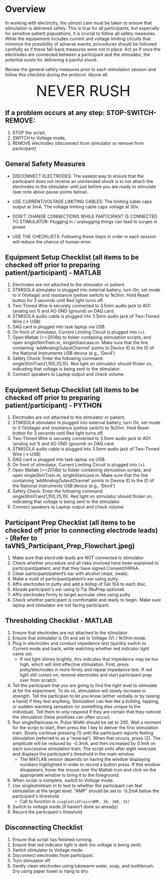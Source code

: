 # Overview 

In working with electricity, the utmost care must be taken to ensure that stimulation is  delivered safely. This is true for all participants, but especially for sensitive patient populations, it is crucial to follow all safety measures. While the equipement includes current and voltage limiting circuits that minimize the possibility of adverse events, procedures should be followed carefully as if these fall-back measures were not in place. Act as if once the electrodes are connected between a participant and the stimulator, the potential exists for delivering a painful shock.

Review the general safety measures prior to each stimulation session and follow this checklist during the protocol. Above all:

 <center> <font size="10"> NEVER RUSH </font> </center>

## If a problem occurs at any step: STOP-SWITCH-REMOVE: 

1) STOP the script, 
2) SWITCH to Voltage mode, 
3) REMOVE electrodes (disconnect from stimulator or remove from participant)

## General Safety Measures

- DISCONNECT ELECTRODES: The easiest way to ensure that the participant does not receive an unintended shock is to not attach the electrodes to the stimulator until just before you are ready to stimulate (see note about pause points below).

- USE CURRENT/VOLTAGE LIMITING CABLES: The limiting cable caps output at 3mA. The voltage limiting cable caps voltage at 30v. 

- DON'T CHANGE CONNECTIONS WHILE PARTICIPANT IS CONNECTED TO STIMULATOR: Plugging in / unplugging things can lead to surges in power. 

- USE THE CHECKLISTS: Following these steps in order in each session will reduce the chance of human error. 

## Equipment Setup Checklist (all items to be checked off prior to preparing patient/participant) - MATLAB

1. Electrodes are not attached to the stimulator or patient. 
2. STMISOLA stimulator is plugged into external battery, turn On, set mode to V (Voltage) and resistance (yellow switch) to 1kOhm. Hold Reset button for 3 seconds until Red light turns off.
3. Two-Tinned Wire is securely connected to 3.5mm audio jack to AO1 (analog out 1) and AO GND (ground) on DAQ card.
4. STMISOLA audio cable is plugged into 3.5mm audio jack of Two-Tinned Wire (-> USB)
5. DAQ card is plugged into task laptop via USB. 
6. On front of stimulator, Current Limiting Circuit is plugged into (+).
7. Open Matlab (>=2014b) to folder containing stimulation scripts, and open singleStimTrain.m, singleStaircase.m. Make sure that the line containing ‘addAnalogOutputChannel’ points to Device ID to the ID of the National Instruments USB device (e.g., ‘Dev4’)
8. Safety Check: Enter the following command: singleStimTrain(1,100,25,15). Red light on stimulator should flicker on, indicating that voltage is being sent to the stimulator. 
9. Connect speakers to Laptop output and check volume. 

## Equipment Setup Checklist (all items to be checked off prior to preparing patient/participant) - PYTHON

1. Electrodes are not attached to the stimulator or patient. 
2. STMISOLA stimulator is plugged into external battery, turn On, set mode to V (Voltage) and resistance (yellow switch) to 1kOhm. Hold Reset button for 3 seconds until Red light turns off.
3. Two-Tinned Wire is securely connected to 3.5mm audio jack to AO1 (analog out 1) and AO GND (ground) on DAQ card.
4. STMISOLA audio cable is plugged into 3.5mm audio jack of Two-Tinned Wire (-> USB)
5. DAQ card is plugged into task laptop via USB. 
6. On front of stimulator, Current Limiting Circuit is plugged into (+).
7. Open Matlab (>=2014b) to folder containing stimulation scripts, and open singleStimTrain.m, singleStaircase.m. Make sure that the line containing ‘addAnalogOutputChannel’ points to Device ID to the ID of the National Instruments USB device (e.g., ‘Dev4’)
8. Safety Check: Enter the following command: singleStimTrain(1,100,25,15). Red light on stimulator should flicker on, indicating that voltage is being sent to the stimulator. 
9. Connect speakers to Laptop output and check volume. 

## Participant Prep Checklist (all items to be checked off prior to connecting electrode leads) - (Refer to taVNS_Participant_Prep_Flowchart.jpeg)
1. Make sure that electrode leads are NOT connected to stimulator.
2. Check whether procedure and all risks involved have been explained to participant/patient, and that they have signed Consent/HIPAA.
3. Clean participant/patient’s ear with alcohol (wipe, swab).
4. Make a mold of participant/patient’s ear using putty. 
5. Affix electrodes to putty and add a dollop of Gel 104 to each disc. 
6. Abrade participant's ear using Q-Tip (NuPrep optional)
7. Affix electrodes firmly to target auricular sites using putty. 
8. Check whether participant is comfortable and ready to begin. Make sure laptop and stimulator are not facing participant. 

## Thresholding Checklist - MATLAB
1. Ensure that electrodes are not attached to the stimulator.
2. Ensure that stimulator is On and set to Voltage (V) / 1kOhm mode.
3. Plug in electrodes and conduct impedance test (quickly switch to Current mode and back, while watching whether red indicator light came on). 
    - If red light shines brightly, this indicates that impedance may be too high, which will limit effective stimulation. First, press putty/electrodes in more firmly and repeat impedance test. If red light still comes on, remove electrodes and start participant prep over from scratch.
5. Tell the participant that you are going to find the right level to stimulate at for the experiment. To do so, stimulation will slowly increase in strength. Tell the participan to let you know (either verbally or by raising a hand) if they feel anything. Stimulation can feel like a tickling, tapping, or sudden warming sensation (or something else unique to the individual). Tell them to only respond if they are certain that they noticed the stimulation (false positives can often occur). 
6.  Run singleStaircase.m. Pulse Width should be set to 200. Wait a moment for the script to start, then press the 1 key to deliver the first stimulation train. Slowly continue pressing (1) until the participant reports feeling stimulation (referred to as a 'reversal'). When that occurs, press (2). The amplitude will be reduced by -0.3mA, and then increased by 0.1mA on each successive stimulation train. The script exits after eight reversals and displays the participant's threshold in the main window. 
    - The MATLAB version depends on having the window displaying numbers highlighted in order to record a button press. If this window disappears, hover the mouse over the Matlab icon and click on the appropriate window to bring it to the foreground. 
7. When script is complete, switch to Voltage mode.
8. Use singlestimtrain.m to test to whether the participant can feel stimulation at the target level. "AMP" should be set to -0.2mA below the participant's threshold. 
    - Call to function is `singleStimTrain(AMP, 30, 200, 15)`
9. Switch to voltage mode (if haven’t done so already)
10. Record the participant's threshold. 

## Disconnecting Checklist
1. Ensure that script has finished running.
2. Ensure that red indicator light is dark (no voltage is being sent).
3. Switch stimulator to Voltage mode.
4. Disconnect electrodes from participant.
5. Turn stimulator off.
6. Gently clean electrodes using lukewarm water, soap, and toothbrush. Dry using paper towel or hang to dry. 
